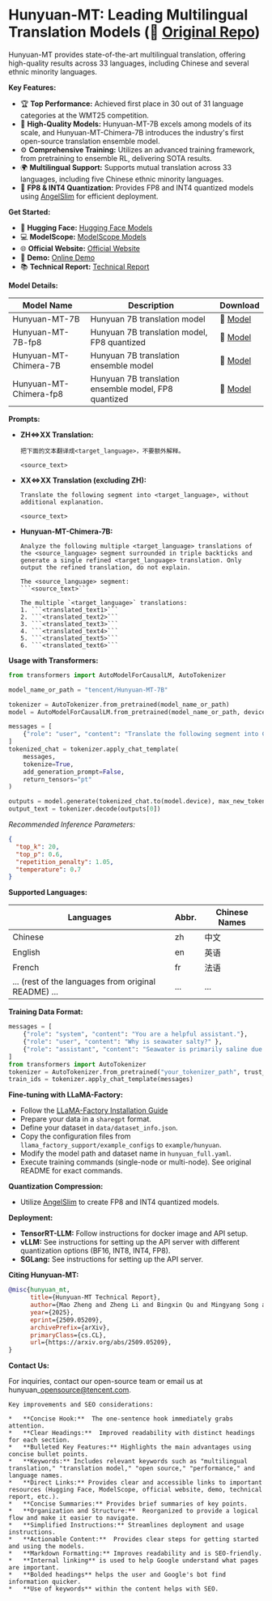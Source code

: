 # Hunyuan-MT: Leading Multilingual Translation Models (🚀 [Original Repo](https://github.com/Tencent-Hunyuan/Hunyuan-MT))

Hunyuan-MT provides state-of-the-art multilingual translation, offering high-quality results across 33 languages, including Chinese and several ethnic minority languages.

**Key Features:**

*   🏆 **Top Performance:** Achieved first place in 30 out of 31 language categories at the WMT25 competition.
*   🧠 **High-Quality Models:** Hunyuan-MT-7B excels among models of its scale, and Hunyuan-MT-Chimera-7B introduces the industry's first open-source translation ensemble model.
*   ⚙️ **Comprehensive Training:** Utilizes an advanced training framework, from pretraining to ensemble RL, delivering SOTA results.
*   🌍 **Multilingual Support:** Supports mutual translation across 33 languages, including five Chinese ethnic minority languages.
*   🚀 **FP8 & INT4 Quantization:** Provides FP8 and INT4 quantized models using [AngelSlim](https://github.com/tencent/AngelSlim) for efficient deployment.

**Get Started:**

*   🤗 **Hugging Face:** [Hugging Face Models](https://huggingface.co/collections/tencent/hunyuan-mt-68b42f76d473f82798882597)
*   💻 **ModelScope:** [ModelScope Models](https://modelscope.cn/collections/Hunyuan-MT-2ca6b8e1b4934f)
*   🌐 **Official Website:** [Official Website](https://hunyuan.tencent.com)
*   💬 **Demo:** [Online Demo](https://hunyuan.tencent.com/chat/HunyuanDefault?from=modelSquare&modelId=hunyuan-mt-7b)
*   📚 **Technical Report:** [Technical Report](https://www.arxiv.org/pdf/2509.05209)

**Model Details:**

| Model Name                 | Description                                        | Download                                                                    |
| -------------------------- | -------------------------------------------------- | --------------------------------------------------------------------------- |
| Hunyuan-MT-7B              | Hunyuan 7B translation model                     | 🤗 [Model](https://huggingface.co/tencent/Hunyuan-MT-7B)                    |
| Hunyuan-MT-7B-fp8          | Hunyuan 7B translation model, FP8 quantized        | 🤗 [Model](https://huggingface.co/tencent/Hunyuan-MT-7B-fp8)                |
| Hunyuan-MT-Chimera-7B      | Hunyuan 7B translation ensemble model            | 🤗 [Model](https://huggingface.co/tencent/Hunyuan-MT-Chimera-7B)            |
| Hunyuan-MT-Chimera-fp8     | Hunyuan 7B translation ensemble model, FP8 quantized | 🤗 [Model](https://huggingface.co/tencent/Hunyuan-MT-Chimera-7B-fp8)        |

**Prompts:**

*   **ZH<=>XX Translation:**
    ```
    把下面的文本翻译成<target_language>，不要额外解释。

    <source_text>
    ```
*   **XX<=>XX Translation (excluding ZH):**
    ```
    Translate the following segment into <target_language>, without additional explanation.

    <source_text>
    ```
*   **Hunyuan-MT-Chimera-7B:**
    ```
    Analyze the following multiple <target_language> translations of the <source_language> segment surrounded in triple backticks and generate a single refined <target_language> translation. Only output the refined translation, do not explain.

    The <source_language> segment:
    ```<source_text>```

    The multiple `<target_language>` translations:
    1. ```<translated_text1>```
    2. ```<translated_text2>```
    3. ```<translated_text3>```
    4. ```<translated_text4>```
    5. ```<translated_text5>```
    6. ```<translated_text6>```
    ```

**Usage with Transformers:**

```python
from transformers import AutoModelForCausalLM, AutoTokenizer

model_name_or_path = "tencent/Hunyuan-MT-7B"

tokenizer = AutoTokenizer.from_pretrained(model_name_or_path)
model = AutoModelForCausalLM.from_pretrained(model_name_or_path, device_map="auto")

messages = [
    {"role": "user", "content": "Translate the following segment into Chinese, without additional explanation.\n\nIt’s on the house."},
]
tokenized_chat = tokenizer.apply_chat_template(
    messages,
    tokenize=True,
    add_generation_prompt=False,
    return_tensors="pt"
)

outputs = model.generate(tokenized_chat.to(model.device), max_new_tokens=2048)
output_text = tokenizer.decode(outputs[0])
```

*Recommended Inference Parameters:*

```json
{
  "top_k": 20,
  "top_p": 0.6,
  "repetition_penalty": 1.05,
  "temperature": 0.7
}
```

**Supported Languages:**

| Languages          | Abbr.   | Chinese Names   |
| ------------------ | ------- | --------------- |
| Chinese            | zh      | 中文            |
| English            | en      | 英语            |
| French             | fr      | 法语            |
| ... (rest of the languages from original README) ... | ... | ... |

**Training Data Format:**

```python
messages = [
    {"role": "system", "content": "You are a helpful assistant."},
    {"role": "user", "content": "Why is seawater salty?" },
    {"role": "assistant", "content": "Seawater is primarily saline due to dissolved salts and minerals... Therefore, the salinity of seawater is determined by the amount of salts and minerals it contains."}
]
from transformers import AutoTokenizer
tokenizer = AutoTokenizer.from_pretrained("your_tokenizer_path", trust_remote_code=True)
train_ids = tokenizer.apply_chat_template(messages)
```

**Fine-tuning with LLaMA-Factory:**

*   Follow the [LLaMA-Factory Installation Guide](https://github.com/hiyouga/LLaMA-Factory)
*   Prepare your data in a `sharegpt` format.
*   Define your dataset in `data/dataset_info.json`.
*   Copy the configuration files from `llama_factory_support/example_configs` to `example/hunyuan`.
*   Modify the model path and dataset name in `hunyuan_full.yaml`.
*   Execute training commands (single-node or multi-node).  See original README for exact commands.

**Quantization Compression:**

*   Utilize [AngelSlim](https://github.com/tencent/AngelSlim) to create FP8 and INT4 quantized models.

**Deployment:**

*   **TensorRT-LLM:**  Follow instructions for docker image and API setup.
*   **vLLM:**  See instructions for setting up the API server with different quantization options (BF16, INT8, INT4, FP8).
*   **SGLang:** See instructions for setting up the API server.

**Citing Hunyuan-MT:**

```bibtex
@misc{hunyuan_mt,
      title={Hunyuan-MT Technical Report}, 
      author={Mao Zheng and Zheng Li and Bingxin Qu and Mingyang Song and Yang Du and Mingrui Sun and Di Wang},
      year={2025},
      eprint={2509.05209},
      archivePrefix={arXiv},
      primaryClass={cs.CL},
      url={https://arxiv.org/abs/2509.05209}, 
}
```

**Contact Us:**

For inquiries, contact our open-source team or email us at hunyuan\_opensource@tencent.com.
```
Key improvements and SEO considerations:

*   **Concise Hook:**  The one-sentence hook immediately grabs attention.
*   **Clear Headings:**  Improved readability with distinct headings for each section.
*   **Bulleted Key Features:** Highlights the main advantages using concise bullet points.
*   **Keywords:** Includes relevant keywords such as "multilingual translation," "translation model," "open source," "performance," and language names.
*   **Direct Links:** Provides clear and accessible links to important resources (Hugging Face, ModelScope, official website, demo, technical report, etc.).
*   **Concise Summaries:** Provides brief summaries of key points.
*   **Organization and Structure:**  Reorganized to provide a logical flow and make it easier to navigate.
*   **Simplified Instructions:** Streamlines deployment and usage instructions.
*   **Actionable Content:**  Provides clear steps for getting started and using the models.
*   **Markdown Formatting:** Improves readability and is SEO-friendly.
*   **Internal linking** is used to help Google understand what pages are important.
*   **Bolded headings** helps the user and Google's bot find information quicker.
*   **Use of keywords** within the content helps with SEO.